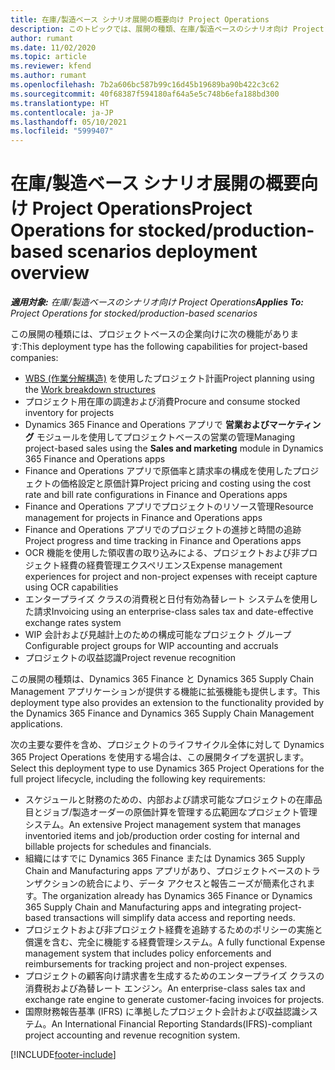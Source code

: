 ```yaml
---
title: 在庫/製造ベース シナリオ展開の概要向け Project Operations
description: このトピックでは、展開の種類、在庫/製造ベースのシナリオ向け Project Operations について説明します。
author: rumant
ms.date: 11/02/2020
ms.topic: article
ms.reviewer: kfend
ms.author: rumant
ms.openlocfilehash: 7b2a606bc587b99c16d45b19689ba90b422c3c62
ms.sourcegitcommit: 40f68387f594180af64a5e5c748b6efa188bd300
ms.translationtype: HT
ms.contentlocale: ja-JP
ms.lasthandoff: 05/10/2021
ms.locfileid: "5999407"
---
```

# <a name="project-operations-for-stockedproduction-based-scenarios-deployment-overview"></a><span data-ttu-id="2993b-103">在庫/製造ベース シナリオ展開の概要向け Project Operations</span><span class="sxs-lookup"><span data-stu-id="2993b-103">Project Operations for stocked/production-based scenarios deployment overview</span></span>

<span data-ttu-id="2993b-104">_**適用対象:** 在庫/製造ベースのシナリオ向け Project Operations_</span><span class="sxs-lookup"><span data-stu-id="2993b-104">_**Applies To:** Project Operations for stocked/production-based scenarios_</span></span>


<span data-ttu-id="2993b-105">この展開の種類には、プロジェクトベースの企業向けに次の機能があります:</span><span class="sxs-lookup"><span data-stu-id="2993b-105">This deployment type has the following capabilities for project-based companies:</span></span>

- <span data-ttu-id="2993b-106">[WBS (作業分解構造)](work-breakdown-structures.md) を使用したプロジェクト計画</span><span class="sxs-lookup"><span data-stu-id="2993b-106">Project planning using the [Work breakdown structures](work-breakdown-structures.md)</span></span>
- <span data-ttu-id="2993b-107">プロジェクト用在庫の調達および消費</span><span class="sxs-lookup"><span data-stu-id="2993b-107">Procure and consume stocked inventory for projects</span></span>
- <span data-ttu-id="2993b-108">Dynamics 365 Finance and Operations アプリで **営業およびマーケティング** モジュールを使用してプロジェクトベースの営業の管理</span><span class="sxs-lookup"><span data-stu-id="2993b-108">Managing project-based sales using the **Sales and marketing** module in Dynamics 365 Finance and Operations apps</span></span>
- <span data-ttu-id="2993b-109">Finance and Operations アプリで原価率と請求率の構成を使用したプロジェクトの価格設定と原価計算</span><span class="sxs-lookup"><span data-stu-id="2993b-109">Project pricing and costing using the cost rate and bill rate configurations in Finance and Operations apps</span></span>
- <span data-ttu-id="2993b-110">Finance and Operations アプリでプロジェクトのリソース管理</span><span class="sxs-lookup"><span data-stu-id="2993b-110">Resource management for projects in Finance and Operations apps</span></span>
- <span data-ttu-id="2993b-111">Finance and Operations アプリでのプロジェクトの進捗と時間の追跡</span><span class="sxs-lookup"><span data-stu-id="2993b-111">Project progress and time tracking in Finance and Operations apps</span></span>
- <span data-ttu-id="2993b-112">OCR 機能を使用した領収書の取り込みによる、プロジェクトおよび非プロジェクト経費の経費管理エクスペリエンス</span><span class="sxs-lookup"><span data-stu-id="2993b-112">Expense management experiences for project and non-project expenses with receipt capture using OCR capabilities</span></span>
- <span data-ttu-id="2993b-113">エンタープライズ クラスの消費税と日付有効為替レート システムを使用した請求</span><span class="sxs-lookup"><span data-stu-id="2993b-113">Invoicing using an enterprise-class sales tax and date-effective exchange rates system</span></span>
- <span data-ttu-id="2993b-114">WIP 会計および見越計上のための構成可能なプロジェクト グループ</span><span class="sxs-lookup"><span data-stu-id="2993b-114">Configurable project groups for WIP accounting and accruals</span></span>
- <span data-ttu-id="2993b-115">プロジェクトの収益認識</span><span class="sxs-lookup"><span data-stu-id="2993b-115">Project revenue recognition</span></span>

<span data-ttu-id="2993b-116">この展開の種類は、Dynamics 365 Finance と Dynamics 365 Supply Chain Management アプリケーションが提供する機能に拡張機能も提供します。</span><span class="sxs-lookup"><span data-stu-id="2993b-116">This deployment type also provides an extension to the functionality provided by the Dynamics 365 Finance and Dynamics 365 Supply Chain Management applications.</span></span>

<span data-ttu-id="2993b-117">次の主要な要件を含め、プロジェクトのライフサイクル全体に対して Dynamics 365 Project Operations を使用する場合は、この展開タイプを選択します。</span><span class="sxs-lookup"><span data-stu-id="2993b-117">Select this deployment type to use Dynamics 365 Project Operations for the full project lifecycle, including the following key requirements:</span></span>

- <span data-ttu-id="2993b-118">スケジュールと財務のための、内部および請求可能なプロジェクトの在庫品目とジョブ/製造オーダーの原価計算を管理する広範囲なプロジェクト管理システム。</span><span class="sxs-lookup"><span data-stu-id="2993b-118">An extensive Project management system that manages inventoried items and job/production order costing for internal and billable projects for schedules and financials.</span></span>
- <span data-ttu-id="2993b-119">組織にはすでに Dynamics 365 Finance または Dynamics 365 Supply Chain and Manufacturing apps アプリがあり、プロジェクトベースのトランザクションの統合により、データ アクセスと報告ニーズが簡素化されます。</span><span class="sxs-lookup"><span data-stu-id="2993b-119">The organization already has Dynamics 365 Finance or Dynamics 365 Supply Chain and Manufacturing apps and integrating project-based transactions will simplify data access and reporting needs.</span></span>
- <span data-ttu-id="2993b-120">プロジェクトおよび非プロジェクト経費を追跡するためのポリシーの実施と償還を含む、完全に機能する経費管理システム。</span><span class="sxs-lookup"><span data-stu-id="2993b-120">A fully functional Expense management system that includes policy enforcements and reimbursements for tracking project and non-project expenses.</span></span>
- <span data-ttu-id="2993b-121">プロジェクトの顧客向け請求書を生成するためのエンタープライズ クラスの消費税および為替レート エンジン。</span><span class="sxs-lookup"><span data-stu-id="2993b-121">An enterprise-class sales tax and exchange rate engine to generate customer-facing invoices for projects.</span></span>
- <span data-ttu-id="2993b-122">国際財務報告基準 (IFRS) に準拠したプロジェクト会計および収益認識システム。</span><span class="sxs-lookup"><span data-stu-id="2993b-122">An International Financial Reporting Standards(IFRS)-compliant project accounting and revenue recognition system.</span></span>



[!INCLUDE[footer-include](../includes/footer-banner.md)]